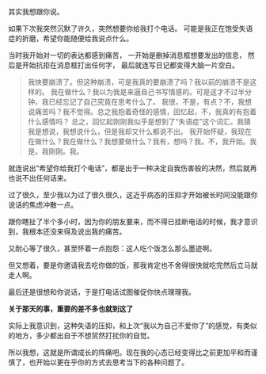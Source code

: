 其实我想跟你说。

如果下次我突然沉默了许久，突然想要你给我打个电话。
可能是我正在饱受失语症的折磨，希望你能随便给我说点什么。

当时我开始对一切的表达都感到痛苦，
一开始是删掉消息框想要发出的信息，
然后是开始抗拒在消息框打出任何字，
最后就连写日记都变得大脑一片空白。

>我快要崩溃了。但这种崩溃，可是我真的要崩溃了吗？我以前的崩溃不是这样的。
我在做什么？我以为我是来逼自己书写情感的。可是这才不过半分钟，我已经忘记了自己究竟在思考什么了。
我很，不是，有点？不，我想说痛苦吗？我不觉得。总之我抱着奇怪的感情，回忆起，不，我真的有抱着什么感情吗？
总之，回忆起刚刚我似乎是想到了“失语症”这个词汇。我猜我是想说，我想说什么，但是我却又什么都说不出。
我开始怀疑，我现在在做什么？我在做什么？我想要做什么？我有，想吗？我。不，我开始。我是。我刚刚。我。

就连说出“希望你给我打个电话”，都是出于一种决定自我伤害般的决然，然后就再也说不出任何话来。

过了很久，至少我以为过了很久很久，这近乎病态的压抑才开始被长时间没能跟你说话的焦虑冲散一点。

跟你瞎扯了半个多小时，因为你的朋友要来，而不得已挂断电话的时候，我才意识到，我根本还没来得及说出我的痛苦。

又耐心等了很久，甚至怀着一点抱怨：这人吃个饭怎么那么墨迹啊。

但又想着，要是你邀请我去吃你做的饭，那我肯定也不舍得很快就吃完然后立马就走人啊。

最后还是很想和你说话，于是打电话试图催促你快点理理我。

**关于那天的事，重要的差不多也就到这了**

实际上我意识到，这种失语的压抑，和上次“我以为自己不爱你了”的感觉，有类似的地方，多少都出自于不想贸然打扰你的自觉。

所以我想，这就是所谓成长的阵痛吧。现在我的心态已经变得比之前更加平和而谨慎了，也开始以更在乎你的方式去思考当下的各种问题了。